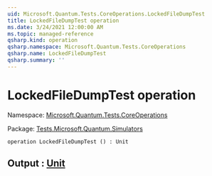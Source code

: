 ```yaml
---
uid: Microsoft.Quantum.Tests.CoreOperations.LockedFileDumpTest
title: LockedFileDumpTest operation
ms.date: 3/24/2021 12:00:00 AM
ms.topic: managed-reference
qsharp.kind: operation
qsharp.namespace: Microsoft.Quantum.Tests.CoreOperations
qsharp.name: LockedFileDumpTest
qsharp.summary: ''
---
```


# LockedFileDumpTest operation

Namespace: [Microsoft.Quantum.Tests.CoreOperations](xref:Microsoft.Quantum.Tests.CoreOperations)

Package: [Tests.Microsoft.Quantum.Simulators](https://nuget.org/packages/Tests.Microsoft.Quantum.Simulators)




```qsharp
operation LockedFileDumpTest () : Unit
```


## Output : [Unit](xref:microsoft.quantum.lang-ref.unit)

